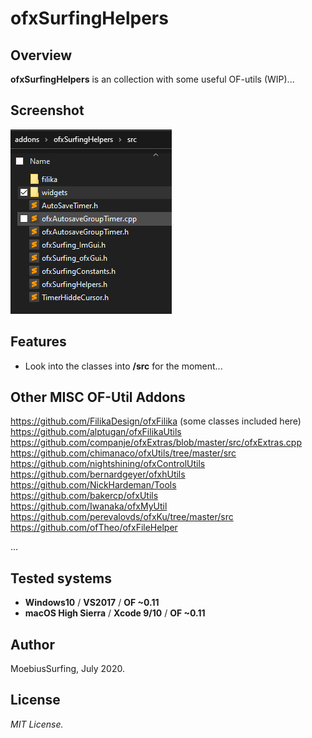 ofxSurfingHelpers
=============================

## Overview
**ofxSurfingHelpers** is an collection with some useful OF-utils (WIP)...

## Screenshot
![Alt text](/readme_images/Capture.PNG?raw=true "Capture.PNG")

## Features
- Look into the classes into **/src** for the moment...

## Other MISC OF-Util Addons
https://github.com/FilikaDesign/ofxFilika (some classes included here)  
https://github.com/alptugan/ofxFilikaUtils  
https://github.com/companje/ofxExtras/blob/master/src/ofxExtras.cpp  
https://github.com/chimanaco/ofxUtils/tree/master/src  
https://github.com/nightshining/ofxControlUtils  
https://github.com/bernardgeyer/ofxhUtils  
https://github.com/NickHardeman/Tools  
https://github.com/bakercp/ofxUtils  
https://github.com/Iwanaka/ofxMyUtil  
https://github.com/perevalovds/ofxKu/tree/master/src  
https://github.com/ofTheo/ofxFileHelper  

...

## Tested systems
- **Windows10** / **VS2017** / **OF ~0.11**
- **macOS High Sierra** / **Xcode 9/10** / **OF ~0.11**

## Author
MoebiusSurfing, July 2020. 

## License
*MIT License.*
